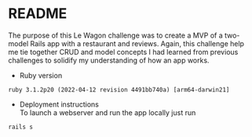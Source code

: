 # README

The purpose of this Le Wagon challenge was to create a MVP of a two-model Rails app with a restaurant and reviews. Again, this challenge help me tie together CRUD and model concepts I had learned from previous challenges to solidify my understanding of how an app works. 

* Ruby version
```
ruby 3.1.2p20 (2022-04-12 revision 4491bb740a) [arm64-darwin21]
```

* Deployment instructions <br>
To launch a webserver and run the app locally just run 
```
rails s
```

